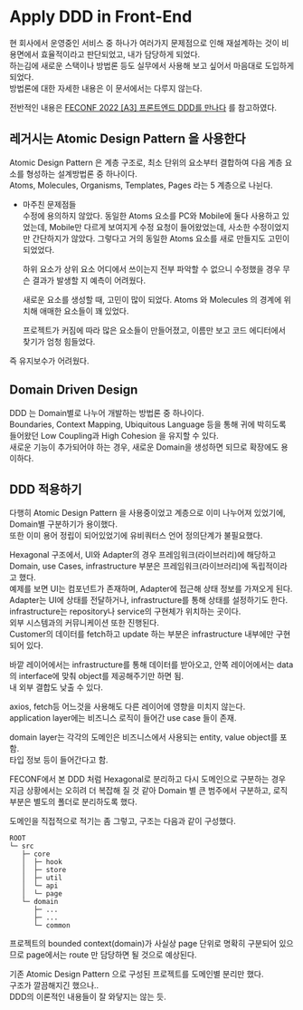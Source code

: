 # Apply DDD in Front-End
현 회사에서 운영중인 서비스 중 하나가 여러가지 문제점으로 인해 재설계하는 것이 비용면에서 효율적이라고 판단되었고, 내가 담당하게 되었다.  
하는김에 새로운 스택이나 방법론 등도 실무에서 사용해 보고 싶어서 마음대로 도입하게 되었다.  
방법론에 대한 자세한 내용은 이 문서에서는 다루지 않는다.  

전반적인 내용은 [FECONF 2022 [A3] 프론트엔드 DDD를 만나다](https://www.youtube.com/watch?v=FeDBlSBPUz8) 를 참고하였다.

## 레거시는 Atomic Design Pattern 을 사용한다  
Atomic Design Pattern 은 계층 구조로, 최소 단위의 요소부터 결합하여 다음 계층 요소를 형성하는 설계방법론 중 하나이다.  
Atoms, Molecules, Organisms, Templates, Pages 라는 5 계층으로 나뉜다.  

* 마주친 문제점들  
  수정에 용의하지 않았다. 동일한 Atoms 요소를 PC와 Mobile에 둘다 사용하고 있었는데, Mobile만 다르게 보여지게 수정 요청이 들어왔었는데, 사소한 수정이었지만 간단하지가 않았다. 그렇다고 거의 동일한 Atoms 요소를 새로 만들지도 고민이 되었었다.  

  하위 요소가 상위 요소 어디에서 쓰이는지 전부 파악할 수 없으니 수정했을 경우 무슨 결과가 발생할 지 예측이 어려웠다.

  새로운 요소를 생성할 때, 고민이 많이 되었다. Atoms 와 Molecules 의 경계에 위치해 애매한 요소들이 꽤 있었다.

  프로젝트가 커짐에 따라 많은 요소들이 만들어졌고, 이름만 보고 코드 에디터에서 찾기가 엄청 힘들었다.

즉 유지보수가 어려웠다.

## Domain Driven Design  
DDD 는 Domain별로 나누어 개발하는 방법론 중 하나이다.  
Boundaries, Context Mapping, Ubiquitous Language 등을 통해 귀에 박히도록 들어왔던 Low Coupling과 High Cohesion 을 유지할 수 있다.  
새로운 기능이 추가되어야 하는 경우, 새로운 Domain을 생성하면 되므로 확장에도 용이하다.  


## DDD 적용하기

다행히 Atomic Design Pattern 을 사용중이었고 계층으로 이미 나누어져 있었기에, Domain별 구분하기가 용이했다.  
또한 이미 용어 정립이 되어있었기에 유비쿼터스 언어 정의단계가 불필요했다.  

Hexagonal 구조에서, UI와 Adapter의 경우 프레임워크(라이브러리)에 해당하고 Domain, use Cases, infrastructure 부분은 프레임워크(라이브러리)에 독립적이라고 했다.  
예제를 보면 UI는 컴포넌트가 존재하며, Adapter에 접근해 상태 정보를 가져오게 된다.  
Adapter는 UI에 상태를 전달하거나, infrastructure를 통해 상태를 설정하기도 한다.    
infrastructure는 repository나 service의 구현체가 위치하는 곳이다.  
외부 시스템과의 커뮤니케이션 또한 진행된다.  
Customer의 데이터를 fetch하고 update 하는 부분은 infrastructure 내부에만 구현되어 있다.  

바깥 레이어에서는 infrastructure를 통해 데이터를 받아오고, 안쪽 레이어에서는 data의 interface에 맞춰 object를 제공해주기만 하면 됨.  
내 외부 결합도 낮출 수 있다.  

axios, fetch등 어느것을 사용해도 다른 레이어에 영향을 미치지 않는다.  
application layer에는 비즈니스 로직이 들어간 use case 들이 존재.  

domain layer는 각각의 도메인은 비즈니스에서 사용되는 entity, value object를 포함.  
타입 정보 등이 들어간다고 함.

FECONF에서 본 DDD 처럼 Hexagonal로 분리하고 다시 도메인으로 구분하는 경우 지금 상황에서는 오히려 더 복잡해 질 것 같아 Domain 별 큰 범주에서 구분하고, 로직 부분은 별도의 폴더로 분리하도록 했다.  

도메인을 직접적으로 적기는 좀 그렇고, 구조는 다음과 같이 구성했다.  

```
ROOT
└─ src
   ├─ core
   │  ├─ hook
   │  ├─ store
   │  ├─ util
   │  └─ api
   │  └─ page
   └─ domain
      ├─ ...
      ├─ ...
      └─ common
```

프로젝트의 bounded context(domain)가 사실상 page 단위로 명확히 구분되어 있으므로 page에서는 route 만 담당하면 될 것으로 예상된다.  

기존 Atomic Design Pattern 으로 구성된 프로젝트를 도메인별 분리만 했다.  
구조가 깔끔해지긴 했으나..  
DDD의 이론적인 내용들이 잘 와닿지는 않는 듯.  
